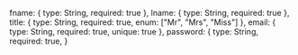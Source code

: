 fname: {
        type: String,
        required: true
    },
    lname: {
        type: String,
        required: true
    },
    title: {
        type: String,
        required: true,
        enum: ["Mr", "Mrs", "Miss"]
    },
    email: {
        type: String,
        required: true,
        unique: true
    },
    password: {
        type: String,
        required: true,
    }